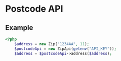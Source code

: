Postcode API
==========

## Example

```PHP
<?php
    $address = new Zip("1234AA", 11);
    $postcodeApi = new ZipApi(getenv("API_KEY"));
    $address = $postcodeApi->address($address);
```



